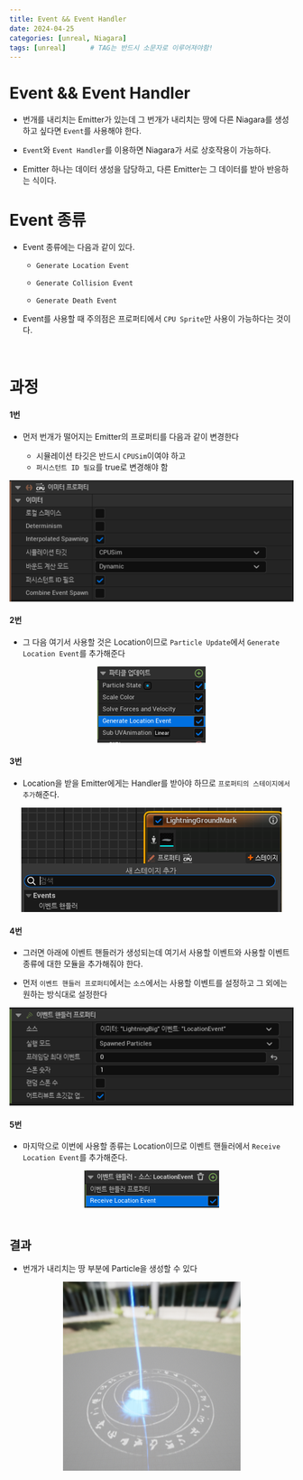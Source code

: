 ```yaml
---
title: Event && Event Handler
date: 2024-04-25
categories: [unreal, Niagara]
tags: [unreal]		# TAG는 반드시 소문자로 이루어져야함!
---
```


# Event && Event Handler

* 번개를 내리치는 Emitter가 있는데 그 번개가 내리치는 땅에 다른 Niagara를 생성하고 싶다면 `Event`를 사용해야 한다.

* `Event`와 `Event Handler`를 이용하면 Niagara가 서로 상호작용이 가능하다.

* Emitter 하나는 데이터 생성을 담당하고, 다른 Emitter는 그 데이터를 받아 반응하는 식이다.



# Event 종류

* Event 종류에는 다음과 같이 있다.

  * `Generate Location Event`
  
  * `Generate Collision Event`
  
  * `Generate Death Event`

* Event를 사용할 때 주의점은 프로퍼티에서 `CPU Sprite`만 사용이 가능하다는 것이다.

<br>

# 과정


#### 1번

* 먼저 번개가 떨어지는 Emitter의 프로퍼티를 다음과 같이 변경한다

  * 시뮬레이션 타깃은 반드시 `CPUSim`이여야 하고
  * `퍼시스턴트 ID 필요`를 true로 변경해야 함

<center><img src="./../../../assets/img/Unreal/Niagara/Event And EventHandler/Properties.png"></center>

#### 2번

* 그 다음 여기서 사용할 것은 Location이므로 `Particle Update`에서 `Generate Location Event`를 추가해준다

<center><img src="./../../../assets/img/Unreal/Niagara/Event And EventHandler/Generate Location event.png"></center>


#### 3번

* Location을 받을 Emitter에게는 Handler를 받아야 하므로 `프로퍼티의 스테이지에서 추가`해준다.

<center><img src="./../../../assets/img/Unreal/Niagara/Event And EventHandler/Event handler.png"></center>

#### 4번

* 그러면 아래에 이벤트 핸들러가 생성되는데 여기서 사용할 이벤트와 사용할 이벤트 종류에 대한 모듈을 추가해줘야 한다.

* 먼저 `이벤트 핸들러 프로퍼티`에서는 `소스`에서는 사용할 이벤트를 설정하고 그 외에는 원하는 방식대로 설정한다

<center><img src="./../../../assets/img/Unreal/Niagara/Event And EventHandler/Event Handler Properties.png"></center>

#### 5번

* 마지막으로 이번에 사용할 종류는 Location이므로 이벤트 핸들러에서 `Receive Location Event`를 추가해준다.

<center><img src="./../../../assets/img/Unreal/Niagara/Event And EventHandler/Receive Location Event.png"></center>

<br>

## 결과

* 번개가 내리치는 땅 부분에 Particle을 생성할 수 있다

<center><img src="./../../../assets/img/Unreal/Niagara/Event And EventHandler/result.png"></center>
